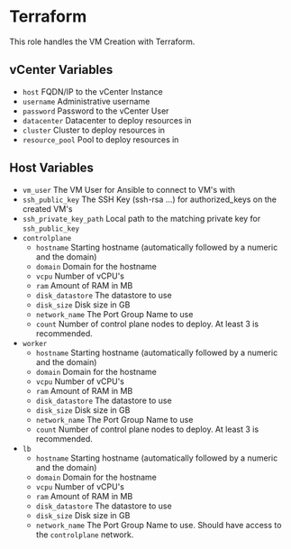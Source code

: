 # Terraform

This role handles the VM Creation with Terraform.

## vCenter Variables
- `host` FQDN/IP to the vCenter Instance
- `username` Administrative username
- `password` Password to the vCenter User
- `datacenter` Datacenter to deploy resources in
- `cluster` Cluster to deploy resources in
- `resource_pool` Pool to deploy resources in

## Host Variables
- `vm_user` The VM User for Ansible to connect to VM's with
- `ssh_public_key` The SSH Key (ssh-rsa ...) for authorized_keys on the created VM's
- `ssh_private_key_path` Local path to the matching private key for `ssh_public_key`
- `controlplane`
  * `hostname` Starting hostname (automatically followed by a numeric and the domain)
  * `domain` Domain for the hostname
  * `vcpu` Number of vCPU's
  * `ram` Amount of RAM in MB
  * `disk_datastore` The datastore to use
  * `disk_size` Disk size in GB
  * `network_name` The Port Group Name to use
  * `count` Number of control plane nodes to deploy. At least 3 is recommended.
- `worker`
  * `hostname` Starting hostname (automatically followed by a numeric and the domain)
  * `domain` Domain for the hostname
  * `vcpu` Number of vCPU's
  * `ram` Amount of RAM in MB
  * `disk_datastore` The datastore to use
  * `disk_size` Disk size in GB
  * `network_name` The Port Group Name to use
  * `count` Number of control plane nodes to deploy. At least 3 is recommended.
- `lb`
  * `hostname` Starting hostname (automatically followed by a numeric and the domain)
  * `domain` Domain for the hostname
  * `vcpu` Number of vCPU's
  * `ram` Amount of RAM in MB
  * `disk_datastore` The datastore to use
  * `disk_size` Disk size in GB
  * `network_name` The Port Group Name to use. Should have access to the `controlplane` network.